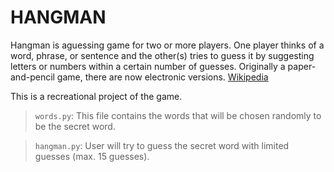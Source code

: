 # HANGMAN

Hangman is aguessing game for two or more players. One player thinks of a word, phrase, or sentence and the other(s) tries to guess it by suggesting letters or numbers within a certain number of guesses. Originally a paper-and-pencil game, there are now electronic versions. [Wikipedia](https://en.wikipedia.org/wiki/Hangman_(game))

This is a recreational project of the game.

> `words.py`: This file contains the words that will be chosen randomly to be the secret word.

> `hangman.py`: User will try to guess the secret word with limited guesses (max. 15 guesses).